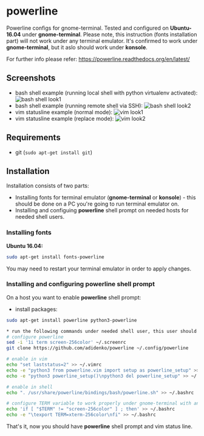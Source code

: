 powerline
=========

Powerline configs for gnome-terminal. Tested and configured on **Ubuntu-16.04** under **gnome-terminal**.
Please note, this instruction (fonts installation part) will not work under any terminal emulator. It's confirmed to work under **gnome-terminal**, but it aslo should work under **konsole**.

For further info please refer:
https://powerline.readthedocs.org/en/latest/

Screenshots
-----------
* bash shell example (running local shell with python virtualenv activated):
![bash shell look1](https://raw.github.com/adidenko/adidenko.github.io/master/images/powerline/powerline_shell.png)
* bash shell example (running remote shell via SSH):
![bash shell look2](https://raw.github.com/adidenko/adidenko.github.io/master/images/powerline/powerline_shell2.png)
* vim statusline example (normal mode):
![vim look1](https://raw.github.com/adidenko/adidenko.github.io/master/images/powerline/powerline_vim1.png)
* vim statusline example (replace mode):
![vim look2](https://raw.github.com/adidenko/adidenko.github.io/master/images/powerline/powerline_vim2.png)


Requirements
------------
* git (```sudo apt-get install git```)

Installation
------------

Installation consists of two parts:
* Installing fonts for terminal emulator (**gnome-terminal** or **konsole**) - this should be done on a PC you're going to run terminal emulator on.
* Installing and configuing **powerline** shell prompt on needed hosts for needed shell users.

### Installing fonts
**Ubuntu 16.04:**

```bash
sudo apt-get install fonts-powerline
```

You may need to restart your terminal emulator in order to apply changes.

### Installing and configuring powerline shell prompt
On a host you want to enable **powerline** shell prompt:

* install packages:

```bash
sudo apt-get install powerline python3-powerline

* run the following commands under needed shell user, this user should have ```bash``` shell:
# configure powerline
sed -i '1i term screen-256color' ~/.screenrc
git clone https://github.com/adidenko/powerline ~/.config/powerline

# enable in vim
echo "set laststatus=2" >> ~/.vimrc
echo -e "python3 from powerline.vim import setup as powerline_setup" >> ~/.vimrc
echo -e "python3 powerline_setup()\npython3 del powerline_setup" >> ~/.vimrc

# enable in shell
echo ". /usr/share/powerline/bindings/bash/powerline.sh" >> ~/.bashrc

# configure TERM variable to work properly under gnome-terminal with and without screen
echo 'if [ "$TERM" != "screen-256color" ] ; then' >> ~/.bashrc
echo -e "\texport TERM=xterm-256color\nfi" >> ~/.bashrc
```
That's it, now you should have **powerline** shell prompt and vim status line.
